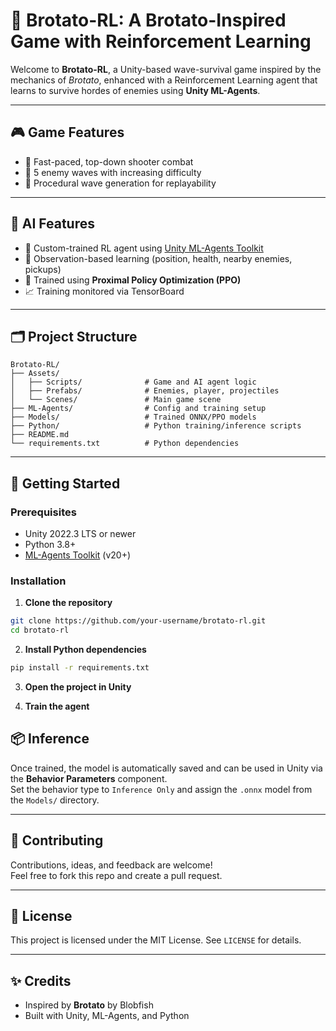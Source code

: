# 🧠 Brotato-RL: A Brotato-Inspired Game with Reinforcement Learning

Welcome to **Brotato-RL**, a Unity-based wave-survival game inspired by the mechanics of *Brotato*, enhanced with a Reinforcement Learning agent that learns to survive hordes of enemies using **Unity ML-Agents**.

<!--<p align="center">
  <img src="assets/gameplay_preview.gif" alt="Gameplay Preview" width="600"/>
</p>-->

---

## 🎮 Game Features

- 🔫 Fast-paced, top-down shooter combat  
- 🧟 5 enemy waves with increasing difficulty
- 🎲 Procedural wave generation for replayability

---

## 🧠 AI Features

- 🤖 Custom-trained RL agent using [Unity ML-Agents Toolkit](https://github.com/Unity-Technologies/ml-agents)  
- 🧭 Observation-based learning (position, health, nearby enemies, pickups)  
- 🎯 Trained using **Proximal Policy Optimization (PPO)**  
- 📈 Training monitored via TensorBoard  

---

## 🗂️ Project Structure

```text
Brotato-RL/
├── Assets/
│   ├── Scripts/              # Game and AI agent logic
│   ├── Prefabs/              # Enemies, player, projectiles
│   └── Scenes/               # Main game scene
├── ML-Agents/                # Config and training setup
├── Models/                   # Trained ONNX/PPO models
├── Python/                   # Python training/inference scripts
├── README.md
└── requirements.txt          # Python dependencies
```

---

## 🚀 Getting Started

### Prerequisites

- Unity 2022.3 LTS or newer  
- Python 3.8+  
- [ML-Agents Toolkit](https://github.com/Unity-Technologies/ml-agents) (v20+)  

### Installation

1. **Clone the repository**

```bash
git clone https://github.com/your-username/brotato-rl.git
cd brotato-rl
```

2. **Install Python dependencies**

```bash
pip install -r requirements.txt
```

3. **Open the project in Unity**

4. **Train the agent**

## 📦 Inference

Once trained, the model is automatically saved and can be used in Unity via the **Behavior Parameters** component.  
Set the behavior type to `Inference Only` and assign the `.onnx` model from the `Models/` directory.

---

<!--## 📸 Screenshots

<p float="left">
  <img src="assets/screenshot_1.png" width="45%"/>
  <img src="assets/screenshot_2.png" width="45%"/>
</p>

--- -->

## 🤝 Contributing

Contributions, ideas, and feedback are welcome!  
Feel free to fork this repo and create a pull request.

---

## 📄 License

This project is licensed under the MIT License. See `LICENSE` for details.

---

## ✨ Credits

- Inspired by **Brotato** by Blobfish  
- Built with Unity, ML-Agents, and Python  
